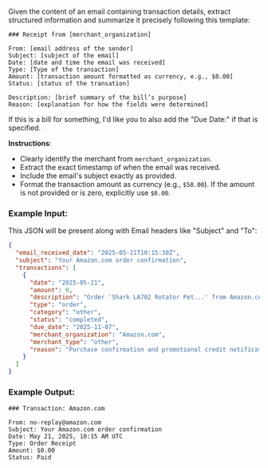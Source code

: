 Given the content of an email containing transaction details, extract structured information and summarize it precisely following this template:

```
### Receipt from [merchant_organization]

From: [email address of the sender]
Subject: [subject of the email]
Date: [date and time the email was received]
Type: [Type of the transaction]
Amount: [transaction amount formatted as currency, e.g., $0.00]
Status: [status of the transation]

Description: [brief summary of the bill’s purpose]  
Reason: [explanation for how the fields were determined]  
```

If this is a bill for something, I'd like you to also add the "Due Date:" if that is specified.

**Instructions**:

* Clearly identify the merchant from `merchant_organization`.
* Extract the exact timestamp of when the email was received.
* Include the email's subject exactly as provided.
* Format the transaction amount as currency (e.g., `$50.00`). If the amount is not provided or is zero, explicitly use `$0.00`.

### Example Input:

This JSON will be present along with Email headers like "Subject" and "To":

```json
{
  "email_received_date": "2025-05-21T10:15:30Z",
  "subject": "Your Amazon.com order confirmation",
  "transactions": [
    {
      "date": "2025-05-21",
      "amount": 0,
      "description": "Order 'Shark LA702 Rotator Pet...' from Amazon.com",
      "type": "order",
      "category": "other",
      "status": "completed",
      "due_date": "2025-11-07",
      "merchant_organization": "Amazon.com",
      "merchant_type": "other",
      "reason": "Purchase confirmation and promotional credit notification."
    }
  ]
}
```

### Example Output:

```
### Transaction: Amazon.com

From: no-replay@amazon.com
Subject: Your Amazon.com order confirmation
Date: May 21, 2025, 10:15 AM UTC
Type: Order Receipt
Amount: $0.00
Status: Paid
```